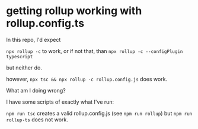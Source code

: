 # getting rollup working with rollup.config.ts

In this repo, I'd expect

`npx rollup -c` to work, or if not that, than `npx rollup -c --configPlugin typescript`

but neither do.

however, `npx tsc && npx rollup -c rollup.config.js` does work.

What am I doing wrong?

I have some scripts of exactly what I've run:

`npm run tsc` creates a valid rollup.config.js (see `npm run rollup`)
but `npm run rollup-ts` does not work.
